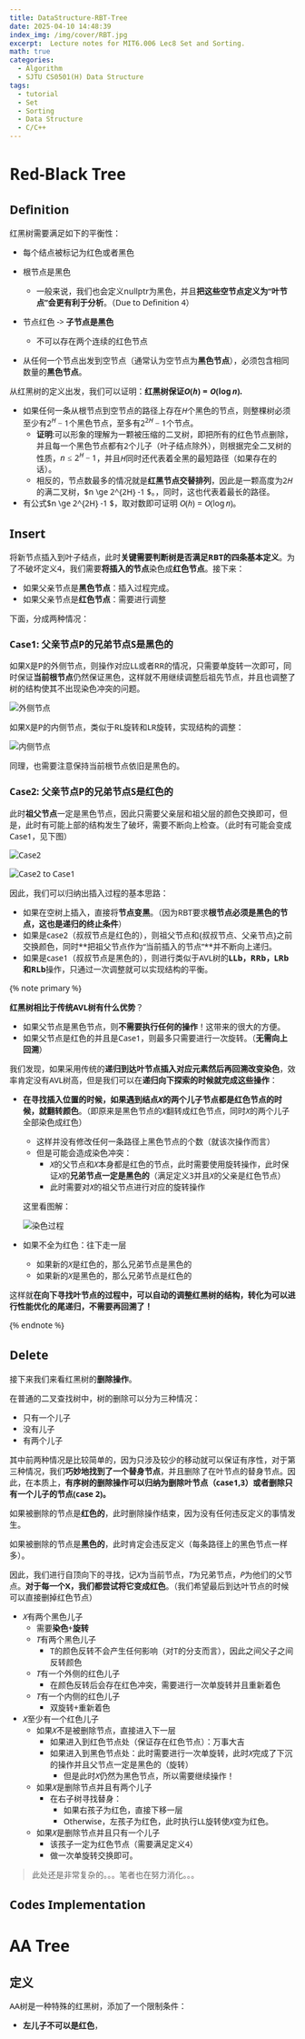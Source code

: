 ```yaml
---
title: DataStructure-RBT-Tree
date: 2025-04-10 14:48:39
index_img: /img/cover/RBT.jpg
excerpt:  Lecture notes for MIT6.006 Lec8 Set and Sorting.
math: true
categories:
  - Algorithm
  - SJTU CS0501(H) Data Structure
tags:
  - tutorial
  - Set
  - Sorting
  - Data Structure
  - C/C++
---
```


<style>
  html, body, .markdown-body {
    font-family: Georgia, sans, serif;
  }
</style>

# Red-Black Tree

## Definition

红黑树需要满足如下的平衡性：

- 每个结点被标记为红色或者黑色
- 根节点是黑色
	- 一般来说，我们也会定义nullptr为黑色，并且**把这些空节点定义为“叶节点”会更有利于分析**。（Due to Definition 4）

- 节点红色 -> **子节点是黑色**
  - 不可以存在两个连续的红色节点
- 从任何一个节点出发到空节点（通常认为空节点为**黑色节点**），必须包含相同数量的**黑色节点**。

从红黑树的定义出发，我们可以证明：**红黑树保证$O(h) = O(\log n)$.**

- 如果任何一条从根节点到空节点的路径上存在$H$个黑色的节点，则整棵树必须至少有$2^H -1$个黑色节点，至多有$2^{2H} -1$个节点。
	- **证明**:可以形象的理解为一颗被压缩的二叉树，即把所有的红色节点删除，并且每一个黑色节点都有2个儿子（叶子结点除外），则根据完全二叉树的性质，$n \le 2^H -1$，并且$H$同时还代表着全黑的最短路径（如果存在的话）。
	- 相反的，节点数最多的情况就是**红黑节点交替排列**，因此是一颗高度为$2H$的满二叉树，$n \ge 2^{2H} -1 $。，同时，这也代表着最长的路径。
- 有公式$n \ge 2^{2H} -1 $，取对数即可证明 $O(h) = O(\log n)$。

## Insert

将新节点插入到叶子结点，此时**关键需要判断树是否满足RBT的四条基本定义**。为了不破坏定义4，我们需要**将插入的节点**染色成**红色节点**。接下来：

- 如果父亲节点是**黑色节点**：插入过程完成。
- 如果父亲节点是**红色节点**：需要进行调整

下面，分成两种情况：

### Case1: 父亲节点P的兄弟节点S是黑色的

如果X是P的外侧节点，则操作对应LL或者RR的情况，只需要单旋转一次即可，同时保证**当前根节点**仍然保证黑色，这样就不用继续调整后祖先节点，并且也调整了树的结构使其不出现染色冲突的问题。

![外侧节点](https://s1.imagehub.cc/images/2025/04/10/e183ce27fcd339ae11741c0af18d405a.png)

如果X是P的内侧节点，类似于RL旋转和LR旋转，实现结构的调整：

![内侧节点](https://s1.imagehub.cc/images/2025/04/10/f773390d7116f037db57d1ade9710871.png)

同理，也需要注意保持当前根节点依旧是黑色的。

### Case2: 父亲节点P的兄弟节点S是红色的

此时**祖父节点**一定是黑色节点，因此只需要父亲层和祖父层的颜色交换即可，但是，此时有可能上部的结构发生了破坏，需要不断向上检查。（此时有可能会变成Case1，见下图）

![Case2](https://s1.imagehub.cc/images/2025/04/10/7c8d36c9903e48dbf44f85262c16b18c.png)

![Case2 to Case1](https://s1.imagehub.cc/images/2025/04/10/a6aac3eacf64776dc2175e9da19a2e0a.png)

因此，我们可以归纳出插入过程的基本思路：

- 如果在空树上插入，直接将**节点变黑**。（因为RBT要求**根节点必须是黑色的节点，这也是递归的终止条件**）
- 如果是case2（叔叔节点是红色的），则祖父节点和{叔叔节点、父亲节点}之前交换颜色，同时**把祖父节点作为“当前插入的节点”**并不断向上递归。
- 如果是case1（叔叔节点是黑色的），则进行类似于AVL树的**LLb，RRb，LRb和RLb**操作，只通过一次调整就可以实现结构的平衡。

{% note primary %}

**红黑树相比于传统AVL树有什么优势**？

- 如果父节点是黑色节点，则**不需要执行任何的操作**！这带来的很大的方便。
- 如果父节点是红色的并且是Case1，则最多只需要进行一次旋转。（**无需向上回溯**）

我们发现，如果采用传统的**递归到达叶节点插入对应元素然后再回溯改变染色**，效率肯定没有AVL树高，但是我们可以在**递归向下探索的时候就完成这些操作**：

- **在寻找插入位置的时候，如果遇到结点$X$的两个儿子节点都是红色节点的时候，就翻转颜色**。（即原来是黑色节点的$X$翻转成红色节点，同时$X$的两个儿子全部染色成红色）

	- 这样并没有修改任何一条路径上黑色节点的个数（就该次操作而言）
	- 但是可能会造成染色冲突：
		- $X$的父节点和$X$本身都是红色的节点，此时需要使用旋转操作，此时保证$X$的**兄弟节点一定是黑色的**（满足定义3并且$X$的父亲是红色节点）
		- 此时需要对$X$的祖父节点进行对应的旋转操作

	这里看图解：

	![染色过程](https://s1.imagehub.cc/images/2025/04/10/ae268e918f1bdc5eba7a612bdfce6d07.png)

- 如果不全为红色：往下走一层

	- 如果新的$X$是红色的，那么兄弟节点是黑色的
	- 如果新的$X$是黑色的，那么兄弟节点是红色的

这样就**在向下寻找叶节点的过程中，可以自动的调整红黑树的结构，转化为可以进行性能优化的尾递归，不需要再回溯了！**

{% endnote %}

## Delete

接下来我们来看红黑树的**删除操作**。

在普通的二叉查找树中，树的删除可以分为三种情况：

- 只有一个儿子
- 没有儿子
- 有两个儿子

其中前两种情况是比较简单的，因为只涉及较少的移动就可以保证有序性，对于第三种情况，我们**巧妙地找到了一个替身节点**，并且删除了在叶节点的替身节点。因此，在本质上，**有序树的删除操作可以归纳为删除叶节点（case1,3）或者删除只有一个儿子的节点(case 2)。**

如果被删除的节点是**红色的**，此时删除操作结束，因为没有任何违反定义的事情发生。

如果被删除的节点是**黑色的**，此时肯定会违反定义（每条路径上的黑色节点一样多）。

因此，我们进行自顶向下的寻找，记$X$为当前节点，$T$为兄弟节点，$P$为他们的父节点。**对于每一个X，我们都尝试将它变成红色**。（我们希望最后到达叶节点的时候可以直接删掉红色节点）

- $X$有两个黑色儿子
	- 需要**染色**+**旋转**
	- $T$有两个黑色儿子
		- T的颜色反转不会产生任何影响（对T的分支而言），因此之间父子之间反转颜色
	- $T$有一个外侧的红色儿子
		- 在颜色反转后会存在红色冲突，需要进行一次单旋转并且重新着色
	- $T$有一个内侧的红色儿子
		- 双旋转+重新着色
- $X$至少有一个红色儿子
	- 如果$X$不是被删除节点，直接进入下一层
		- 如果进入到红色节点处（保证存在红色节点）：万事大吉
		- 如果进入到黑色节点处：此时需要进行一次单旋转，此时$X$完成了下沉的操作并且父节点一定是黑色的（旋转）
			- 但是此时$X$仍然为黑色节点，所以需要继续操作！
	- 如果$X$是删除节点并且有两个儿子
		- 在右子树寻找替身：
			- 如果右孩子为红色，直接下移一层
			- Otherwise，左孩子为红色，此时执行LL旋转使$X$变为红色。
	- 如果$X$是删除节点并且只有一个儿子
		- 该孩子一定为红色节点（需要满足定义4）
		- 做一次单旋转交换即可。

> 此处还是非常复杂的。。。笔者也在努力消化。。。

## Codes Implementation

# AA Tree

## 定义

AA树是一种特殊的红黑树，添加了一个限制条件：

- **左儿子不可以是红色**，

